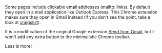 Some pages include clickable email addresses (mailto: links). By default they open in a mail application like Outlook Express. This Chrome extension makes sure they open in Gmail instead (if you don't see the point, take a look at [craigslist](http://santabarbara.craigslist.org/sub/)).

It is a modification of the original Google extension [Send from Gmail][1], but it won't add any extra button to the minimalistic Chrome toolbar.

Less is more!


[1]: https://chrome.google.com/extensions/detail/pgphcomnlaojlmmcjmiddhdapjpbgeoc

